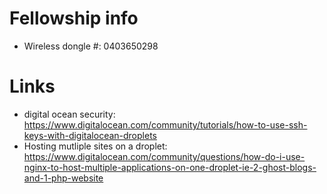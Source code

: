 # Fellowship info
* Wireless dongle #: 0403650298

# Links
* digital ocean security: https://www.digitalocean.com/community/tutorials/how-to-use-ssh-keys-with-digitalocean-droplets
* Hosting mutliple sites on a droplet: https://www.digitalocean.com/community/questions/how-do-i-use-nginx-to-host-multiple-applications-on-one-droplet-ie-2-ghost-blogs-and-1-php-website
